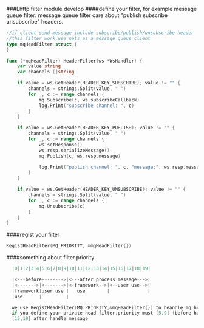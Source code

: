###Lhttp filter module develop
####define your filter, for example message queue filter: 
message queue filter care about "publish subscribe unsubscribe" headers.

```go
//if client send message include subscribe/publish/unsubscribe header
//this filter work,use nats as a message queue client
type mqHeadFilter struct {
}

func (*mqHeadFilter) HeaderFilter(ws *WsHandler) {
	var value string
	var channels []string

	if value = ws.GetHeader(HEADER_KEY_SUBSCRIBE); value != "" {
		channels = strings.Split(value, " ")
		for _, c := range channels {
			mq.Subscribe(c, ws.subscribeCallback)
			log.Print("subscribe channel: ", c)
		}
	}

	if value = ws.GetHeader(HEADER_KEY_PUBLISH); value != "" {
		channels = strings.Split(value, " ")
		for _, c := range channels {
			ws.setResponse()
			ws.resp.serializeMessage()
			mq.Publish(c, ws.resp.message)

			log.Print("publish channel: ", c, "message:", ws.resp.message)
		}
	}

	if value = ws.GetHeader(HEADER_KEY_UNSUBSCRIBE); value != "" {
		channels = strings.Split(value, " ")
		for _, c := range channels {
			mq.Unsubscribe(c)
		}
	}
}
```
####regist your filter
```go
RegistHeadFilter(MQ_PRIORITY, &mqHeadFilter{})
```
####something about filter priority
```go
  |0|1|2|3|4|5|6|7|8|9|10|11|12|13|14|15|16|17|18|19|

  |<---before-------->|<---after process message--->|
  |<------->|<------->|<-framework-->|<--user use-->|
  |framework|user use |   use        |              |
  |use      |         |

  we use RegistHeadFilter(MQ_PRIORITY,&mqHeadFilter{}) to heandle mq headers(publish/subscribe...)
  if you define your private head filter,priority must [5,9] (before handle message) or
  [15,19] after handle message
```
